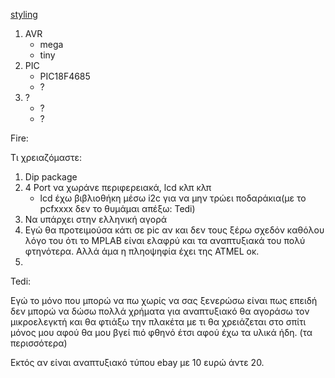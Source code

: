 [styling](https://guides.github.com/features/mastering-markdown/)

1. AVR
    * mega
    * tiny
2. PIC
    * PIC18F4685
    * ?
3. ?
   * ?
   * ?

Fire:

Τι χρειαζόμαστε:

1. Dip package
2. 4 Port να χωράνε περιφερειακά, lcd κλπ κλπ
      * lcd έχω βιβλιοθήκη μέσω i2c για να μην τρώει ποδαράκια(με το pcfxxxx δεν το θυμάμαι απέξω: Tedi)
3. Να υπάρχει στην ελληνική αγορά
4. Εγώ θα προτειμούσα κάτι σε pic αν και δεν τους ξέρω σχεδόν καθόλου λόγο του ότι το MPLAB είναι ελαφρύ και τα αναπτυξιακά του πολύ φτηνότερα. Αλλά άμα η πληοψηφία έχει της ATMEL οκ.
5.


Tedi:

Εγώ το μόνο που μπορώ να πω χωρίς να σας ξενερώσω είναι πως επειδή δεν μπορώ να δώσω πολλά χρήματα για αναπτυξιακό θα αγοράσω τον μικροελεγκτή και θα φτιάξω την πλακέτα με τι θα χρειάζεται στο σπίτι μόνος μου αφού θα μου βγεί πιό φθηνό έτσι αφού έχω τα υλικά ήδη.
(τα περισσότερα)

Εκτός αν είναι αναπτυξιακό τύπου ebay με 10 ευρώ άντε 20.
